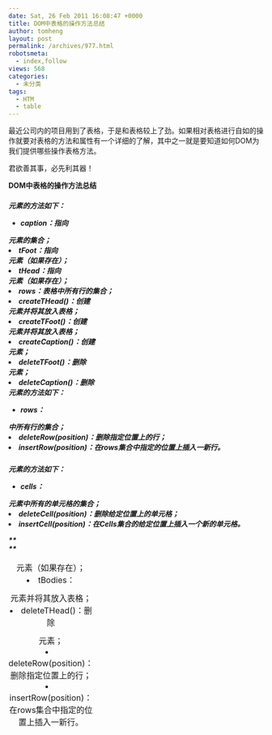 ```yaml
---
date: Sat, 26 Feb 2011 16:08:47 +0000
title: DOM中表格的操作方法总结
author: tomheng
layout: post
permalink: /archives/977.html
robotsmeta:
  - index,follow
views: 568
categories:
  - 未分类
tags:
  - HTM
  - table
---
```

最近公司内的项目用到了表格，于是和表格较上了劲。如果相对表格进行自如的操作就要对表格的方法和属性有一个详细的了解，其中之一就是要知道如何DOM为我们提供哪些操作表格方法。

君欲善其事，必先利其器！

**DOM中表格的操作方法总结**

##### <table/>元素的方法如下：

  * caption：指向<caption/>元素（如果存在）；
  * tBodies：<tbody/>元素的集合；
  * tFoot：指向<tfoot/>元素（如果存在）；
  * tHead：指向<thead/>元素（如果存在）；
  * rows：表格中所有行的集合；
  * createTHead()：创建<thead/>元素并将其放入表格；
  * createTFoot()：创建<tfoot/>元素并将其放入表格；
  * createCaption()：创建<caption/>元素并将其放入表格；
  * deleteTHead()：删除<thead/>元素；
  * deleteTFoot()：删除<tfoot/>元素；
  * deleteCaption()：删除<caption/>元素；
  * deleteRow(position)：删除指定位置上的行；
  * insertRow(position)：在rows集合中指定的位置上插入一新行。

##### <tbody/>元素的方法如下：

  * rows：<tbody/>中所有行的集合；
  * deleteRow(position)：删除指定位置上的行；
  * insertRow(position)：在rows集合中指定的位置上插入一新行。

##### <tr/>元素的方法如下：

  * cells：<tr/>元素中所有的单元格的集合；
  * deleteCell(position)：删除给定位置上的单元格；
  * insertCell(position)：在Cells集合的给定位置上插入一个新的单元格。

**  
**
